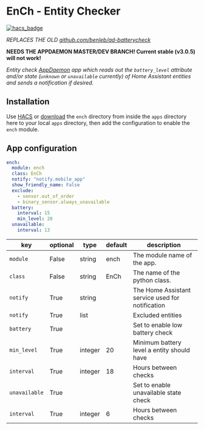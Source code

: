 # EnCh - Entity Checker

[![hacs_badge](https://img.shields.io/badge/HACS-Default-orange.svg)](https://github.com/custom-components/hacs)

*REPLACES THE OLD [github.com/benleb/ad-batterycheck](https://github.com/benleb/ad-batterycheck)*

**NEEDS THE APPDAEMON MASTER/DEV BRANCH! Current stable (v3.0.5) will not work!**

*Entity check [AppDaemon](https://github.com/home-assistant/appdaemon) app which reads out the `battery_level` attribute and/or state (`unknown` or `unavailable` currently) of Home Assistant entities and sends a notification if desired.*

## Installation

Use [HACS](https://github.com/custom-components/hacs) or [download](https://github.com/benleb/ad-ench/releases) the `ench` directory from inside the `apps` directory here to your local `apps` directory, then add the configuration to enable the `ench` module.

## App configuration

```yaml
ench:
  module: ench
  class: EnCh
  notify: "notify.mobile_app"
  show_friendly_name: False
  exclude:
    - sensor.out_of_order
    - binary_sensor.always_unavailable
  battery:
    interval: 15
    min_level: 20
  unavailable:
    interval: 13
```

key | optional | type | default | description
-- | -- | -- | -- | --
`module` | False | string | ench | The module name of the app.
`class` | False | string | EnCh | The name of the python class.
`notify` | True | string | | The Home Assistant service used for notification
`notify` | True | list | | Excluded entities
`battery` | True | | | Set to enable low battery check
`min_level` | True | integer | 20 | Minimum battery level a entity should have
`interval` | True | integer | 18 | Hours between checks
`unavailable` | True | | | Set to enable unavailable state check
`interval` | True | integer | 6 | Hours between checks
